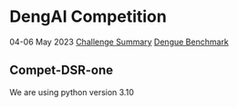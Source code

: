 # DengAI Competition
04-06 May 2023
[Challenge Summary](https://www.drivendata.org/competitions/44/dengai-predicting-disease-spread/)
[Dengue Benchmark](https://drivendata.co/blog/dengue-benchmark/)

## Compet-DSR-one  
We are using python version 3.10
